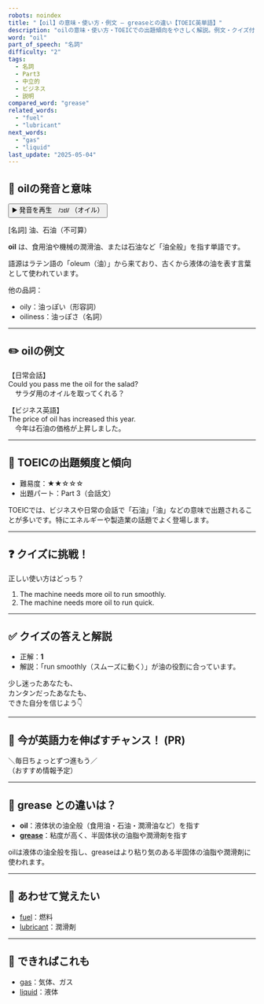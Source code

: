 ```yaml
---
robots: noindex
title: "【oil】の意味・使い方・例文 ― greaseとの違い【TOEIC英単語】"
description: "oilの意味・使い方・TOEICでの出題傾向をやさしく解説。例文・クイズ付きでgreaseとの違いもわかりやすく学べます。"
word: "oil"
part_of_speech: "名詞"
difficulty: "2"
tags:
  - 名詞
  - Part3
  - 中立的
  - ビジネス
  - 説明
compared_word: "grease"
related_words:
  - "fuel"
  - "lubricant"
next_words:
  - "gas"
  - "liquid"
last_update: "2025-05-04"
---
```


## 🔰 oilの発音と意味

<button class="play-audio" onclick="playTTS('oil')">
  <span class="play-audio-main">
    ▶️ 発音を再生　/ɔɪl/
  </span>
  <span class="play-audio-sub">
    （オイル）
  </span>
</button>

[名詞] 油、石油（不可算）

**oil** は、食用油や機械の潤滑油、または石油など「油全般」を指す単語です。

語源はラテン語の「oleum（油）」から来ており、古くから液体の油を表す言葉として使われています。

他の品詞：  
- oily：油っぽい（形容詞）
- oiliness：油っぽさ（名詞）

---

## ✏️ oilの例文

【日常会話】  
Could you pass me the oil for the salad?  
　サラダ用のオイルを取ってくれる？

【ビジネス英語】  
The price of oil has increased this year.  
　今年は石油の価格が上昇しました。

---

## 🎯 TOEICの出題頻度と傾向

- 難易度：★★☆☆☆
- 出題パート：Part 3（会話文）

TOEICでは、ビジネスや日常の会話で「石油」「油」などの意味で出題されることが多いです。特にエネルギーや製造業の話題でよく登場します。

---

## ❓ クイズに挑戦！

正しい使い方はどっち？

1. The machine needs more oil to run smoothly.  
2. The machine needs more oil to run quick.

---

## ✅ クイズの答えと解説

- 正解：**1**
- 解説：「run smoothly（スムーズに動く）」が油の役割に合っています。

少し迷ったあなたも、  
カンタンだったあなたも、  
できた自分を信じよう👇️

---

## 🚀 今が英語力を伸ばすチャンス！ (PR)

<div class="info-center">
＼毎日ちょっとずつ進もう／<br>  
（おすすめ情報予定）
</div>

---

## 🤔  grease との違いは？

- **oil**：液体状の油全般（食用油・石油・潤滑油など）を指す
- **[grease](/word/grease)**：粘度が高く、半固体状の油脂や潤滑剤を指す

oilは液体の油全般を指し、greaseはより粘り気のある半固体の油脂や潤滑剤に使われます。

---

## 🧩 あわせて覚えたい

- [fuel](/word/fuel)：燃料
- [lubricant](/word/lubricant)：潤滑剤

---

## 📖 できればこれも

- [gas](/word/gas)：気体、ガス
- [liquid](/word/liquid)：液体

<!-- cvid: aid49_bid11 -->
